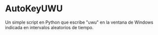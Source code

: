 # AutoKeyUWU
Un simple script en Python que escribe "uwu" en la ventana de Windows indicada en intervalos aleatorios de tiempo.
